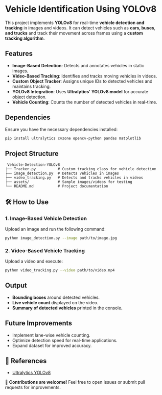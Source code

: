 #  Vehicle Identification Using YOLOv8

This project implements **YOLOv8** for real-time **vehicle detection and tracking** in images and videos. It can detect vehicles such as **cars, buses, and trucks** and track their movement across frames using a **custom tracking algorithm**.

##  Features
- **Image-Based Detection**: Detects and annotates vehicles in static images.
- **Video-Based Tracking**: Identifies and tracks moving vehicles in videos.
- **Custom Object Tracker**: Assigns unique IDs to detected vehicles and maintains tracking.
- **YOLOv8 Integration**: Uses **Ultralytics' YOLOv8 model** for accurate object detection.
- **Vehicle Counting**: Counts the number of detected vehicles in real-time.

##  Dependencies
Ensure you have the necessary dependencies installed:
```bash
pip install ultralytics cvzone opencv-python pandas matplotlib
```

##  Project Structure
```
 Vehicle-Detection-YOLOv8
├── Tracker.py          # Custom tracking class for vehicle detection
├── image_detection.py  # Detects vehicles in images
├── video_tracking.py   # Detects and tracks vehicles in videos
├── assets/             # Sample images/videos for testing
└── README.md           # Project documentation
```

## 🛠 How to Use
### 1️. Image-Based Vehicle Detection
Upload an image and run the following command:
```bash
python image_detection.py --image path/to/image.jpg
```

### 2️. Video-Based Vehicle Tracking
Upload a video and execute:
```bash
python video_tracking.py --video path/to/video.mp4
```

##  Output
- **Bounding boxes** around detected vehicles.
- **Live vehicle count** displayed on the video.
- **Summary of detected vehicles** printed in the console.

##  Future Improvements
- Implement lane-wise vehicle counting.
- Optimize detection speed for real-time applications.
- Expand dataset for improved accuracy.

## 📜 References
- [Ultralytics YOLOv8](https://github.com/ultralytics/ultralytics)

📩 **Contributions are welcome!** Feel free to open issues or submit pull requests for improvements.

